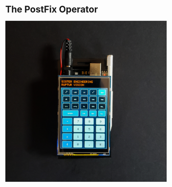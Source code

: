 # The PostFix Operator

![alt text](https://github.com/hthayyil/calculator/blob/main/1.jpg?raw=true "Instructions")
